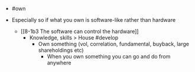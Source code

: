 - #own

- Especially so if what you own is software-like rather than hardware
	- [[8-1b3 The software can control the hardware]]
		- Knowledge, skills > House #develop
			- Own something (vol, correlation, fundamental, buyback, large shareholdings etc)
				- When you own something you can go and do from anywhere
